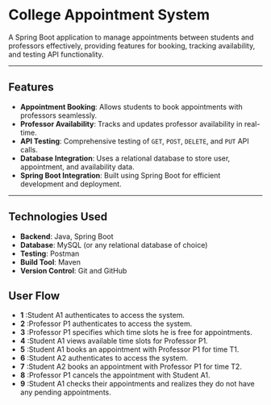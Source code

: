 # College Appointment System

A Spring Boot application to manage appointments between students and professors effectively, providing features for booking, tracking availability, and testing API functionality.

---

## Features

- **Appointment Booking**: Allows students to book appointments with professors seamlessly.
- **Professor Availability**: Tracks and updates professor availability in real-time.
- **API Testing**: Comprehensive testing of `GET`, `POST`, `DELETE`, and `PUT` API calls.
- **Database Integration**: Uses a relational database to store user, appointment, and availability data.
- **Spring Boot Integration**: Built using Spring Boot for efficient development and deployment.

---

## Technologies Used

- **Backend**: Java, Spring Boot
- **Database**: MySQL (or any relational database of choice)
- **Testing**: Postman
- **Build Tool**: Maven
- **Version Control**: Git and GitHub

## User Flow

- **1** :Student A1 authenticates to access the system.
- **2** :Professor P1 authenticates to access the system.
- **3** :Professor P1 specifies which time slots he is free for appointments.
- **4** :Student A1 views available time slots for Professor P1.
- **5** :Student A1 books an appointment with Professor P1 for time T1.
- **6** :Student A2 authenticates to access the system.
- **7** :Student A2 books an appointment with Professor P1 for time T2.
- **8** :Professor P1 cancels the appointment with Student A1.
- **9** :Student A1 checks their appointments and realizes they do not have any pending appointments.












